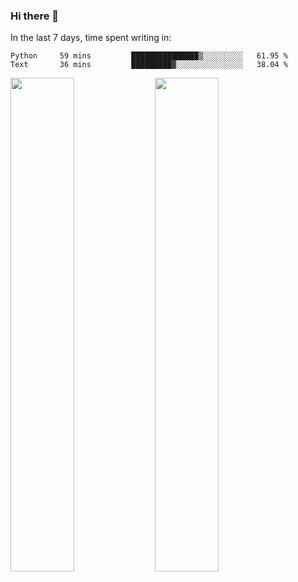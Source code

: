 ### Hi there 👋

In the last 7 days, time spent writing in:

<!--START_SECTION:waka-->
```text
Python     59 mins         ███████████████▒░░░░░░░░░   61.95 % 
Text       36 mins         █████████▓░░░░░░░░░░░░░░░   38.04 % 
```
<!--END_SECTION:waka-->

<img src="https://wakatime.com/share/@jimtje/5d0c92de-08f8-4a72-8f2f-6a9693d1e318.svg" width=45% height=45%> <img src="https://wakatime.com/share/@jimtje/501498ae-bda5-4da7-a89d-b40bcdd5556d.svg" width=45% height=45%>
